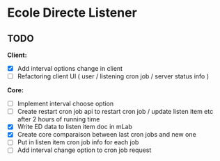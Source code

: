 # Ecole Directe Listener

## TODO

**Client:**

- [x] Add interval options change in client
- [ ] Refactoring client UI ( user / listening cron job / server status info )

**Core:**

- [ ] Implement interval choose option
- [ ] Create restart cron job api to restart cron job / update listen item etc after 2 hours of running time
- [x] Write ED data to listen item doc in mLab
- [x] Create core comparaison between last cron jobs and new one
- [ ] Put in listen item cron job info for each job
- [ ] Add interval change option to cron job request
